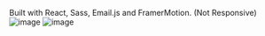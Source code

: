 Built with React, Sass, Email.js and FramerMotion. (Not Responsive)
![image](https://github.com/arrovain/react-portfolio/assets/127416772/2f2f6626-0a30-47ef-ba57-d5bd339d85e0)
![image](https://github.com/arrovain/react-portfolio/assets/127416772/43e041e8-7945-4d57-8f13-d4d6ca24dcaf)


